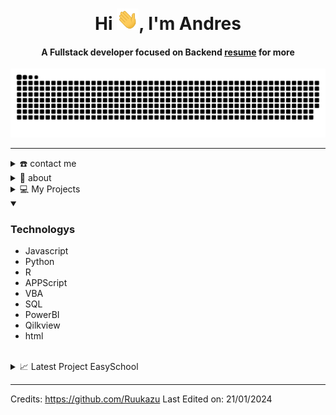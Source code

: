 <div align="center">
<h1 align="center">Hi <img width="35" src="https://github.com/1999AZZAR/1999AZZAR/blob/main/resources/img/waving.gif">, I'm Andres</h1>
<h4 align="center">A Fullstack developer focused on Backend <a href="https://github.com/Ruukazu/Andres/blob/main/CVDocs/CVAJCCEN.pdf" target="_blank">resume</a> for more</h4>
</div>

<div align="center">
  <img  src="https://github.com/1999AZZAR/1999AZZAR/blob/main/resources/img/grid-snake.svg"
       alt="snake" /></a>
</div>

-----
<details>
  <summary>☎️ contact me</summary>
<div>
  <samp>
    <h2 align="center">you can reach me by:</h2>
    <p align="center">
      <br/>
      <a href="https://www.linkedin.com/in/andres-caicedo-7270a5185/" target="blank"><img align="center"
         src="https://img.shields.io/badge/linkedin-%231DA1F2.svg?style=for-the-badge&logo=linkedin&logoColor=white"
         alt="azzar" height="30"/></a>
      <a href="mailto:ajcaicedo007@gmail.com" target="blank"><img align="center"
         src="https://img.shields.io/badge/gmail-EA4335.svg?style=for-the-badge&logo=gmail&logoColor=white"
         alt="azzar" height="30"/></a>
      <a href="https://wa.me/+573054276262" target="blank"><img align="center"
         src="https://img.shields.io/badge/whatsapp-4B7F1.svg?style=for-the-badge&logo=whatsapp&logoColor=white"
         alt="azzar" height="30"/></a>
      <br>
    </p>
  </samp>
</div>
</details>

<details>
  <summary>🧮 about</summary>
<div>
<samp>
<h2 align="center">About Me</h2>
 <p align="center">
 <p>
    Data analyst and Full Stack developer with background in software analysis, mobile application design, database 
  administration, cleaning and use of databases using AppScript and datastudio as well as different process 
management developmentsthat helped me work as a team, analyze massive data, understand different work 
environments, participate in different projects, both in programming structure and data processing, and adapt to 
different work cultures to achieve the desired objectives. ANDspecialized in Back End, Knowledge in agile 
methodologies, GIT, data structure, algorithms, CSS frameworks, data structure, data collection/purification and 
analysis. Experience in Front End and Back End development / data architecture, Data Science with Python, JS, React, 
Node, GitHub, Excel, SQL, PowerBI, Sequelize. With the ability to communicate naturally in any work environment; 
outstanding analytical skills; ability to work as a team and under pressure; leadership and initiative. English Level: 
Intermediate English B2.

  </p>

  </p>
 </samp>
</div>
</details>
  
<details> 
  <summary>💻 My Projects</summary>
  <div>
  <samp>
    <a href="https://github.com/pfDevWorks/back" target="_blank">Backend Final Project at Henry</a>
     <br/>
    <a href="https://github.com/Ruukazu/PIVideoH" target="_blank">FrontEnd Individual Project at Henry</a>
    <br/>
    <a href="https://github.com/Ruukazu?tab=repositories"_blank">My repos</a>
      <br/>
  
</details>
    <details open>
  <summary><h3>Technologys</h3></summary>
        <p align="center">
    <ul>
      <li>Javascript</li>
      <li>Python</li>
      <li>R</li>
      <li>APPScript</li>
      <li>VBA</li>
      <li>SQL</li>
      <li>PowerBI</li>
      <li>Qilkview</li>
      <li>html</li>
    </ul>
       </p>
     <br>
     </samp>
  </div>    
</details>

<details>
  <summary>📈 Latest Project EasySchool</summary>
  <samp>
  <br/>
  <h2 align="center"> latest contribution </h2>
  <a href="https://front-kappa-one.vercel.app/">EASY SCHOOL</a>
<br/>
  </samp>
  </details>


-----
Credits: https://github.com/Ruukazu
Last Edited on: 21/01/2024
